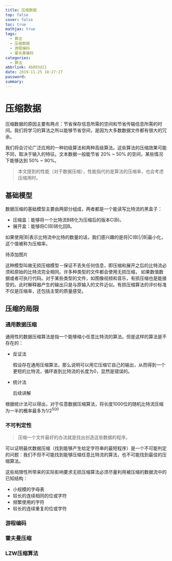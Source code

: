```yaml
---
title: 压缩数据
top: false
cover: false
toc: true
mathjax: true
tags:
  - 算法
  - 压缩数据
  - 游程编码
  - 霍夫曼编码
categories:
  - 算法
abbrlink: 4b093d11
date: 2019-11-25 18:27:27
password:
summary:
---
```


# 压缩数据

压缩数据的原因主要有两点：节省保存信息所需的空间和节省传输信息所需的时间。我们将学习的算法之所以能够节省空间，是因为大多数数据文件都有很大的冗余。

我们将会讨论广泛应用的一种初级算法和两种高级算法。这些算法的压缩效果可能不同，取决于输入的特征。文本数据一般能节省 20% ~ 50% 的空间，某些情况下能够达到 50% ~ 90%。

> 本文提到的性能（对于数据压缩），性能指代的是算法的压缩率，也会考虑压缩用时。

## 基础模型

数据压缩的基础模型主要由两部分组成，两者都是一个能读写比特流的黑盒子：

* 压缩盒：能够将一个比特流B转化为压缩后的版本C(B)。
* 展开盒：能够将C(B)转化回B。

如果使用|B|表示比特流中比特的数量的话，我们感兴趣的是将|C(B)|/|B|最小化，这个值被称为压缩率。

待添加图片

这种模型叫做无损压缩模型－保证不丢失任何信息，即压缩和展开之后的比特流必须和原始的比特流完全相同。许多种类型的文件都会使用无损压缩，	如果数值数据或者可执行代码。对于某些类型的文件，如图像视频和音乐，有损压缩也是能接受的。此时解释器产生的输出只是与原输入的文件近似。有损压缩算法的评价标准不仅是压缩率，还包括主管的质量感受。

## 压缩的局限

### 通用数据压缩

通用性的数据压缩算法是指一个能够缩小任意比特流的算法。但是这样的算法是不存在的：

* 反证法

  假设存在通用压缩算法，那么说明可以用它压缩它自己的输出，从而得到一个更短的比特流，循环直到比特流的长度为0，显然是错误的。

* 统计法

  后续讲解

根据统计法可以得出，对于任意数据压缩算法，将长度1000位的随机比特流压缩为一半的概率最多为$1/2^{500}$

### 不可判定性

> 压缩一个文件最好的办法就是找出创造这些数据的程序。

可以证明最优数据压缩（找到能够产生给定字符串的最短程序）是一个不可能判定的问题：我们不但不可能找到能够压缩任意比特流的算法，也不可能找到最佳的压缩算法。

这些局限性所带来的实际影响要求无损压缩算法必须尽量利用被压缩的数据流中的已知结构：

* 小规模的字母表
* 较长的连续相同的位或字符
* 频繁使用的字符
* 较长的连续重复的位或字符

### 游程编码

### 霍夫曼压缩

### LZW压缩算法

